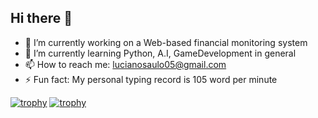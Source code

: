 ## Hi there 👋


- 🔭 I’m currently working on a Web-based financial monitoring system
- 🌱 I’m currently learning Python, A.I, GameDevelopment in general
- 📫 How to reach me: lucianosaulo05@gmail.com
- ⚡ Fun fact: My personal typing record is 105 word per minute



[![trophy](https://github-profile-trophy.vercel.app/?username=LucianoFO11)](https://github.com/ryo-ma/github-profile-trophy)
[![trophy](https://github-profile-trophy.vercel.app/?username=LucianoFO11&theme=onedark)](https://github.com/ryo-ma/github-profile-trophy)
